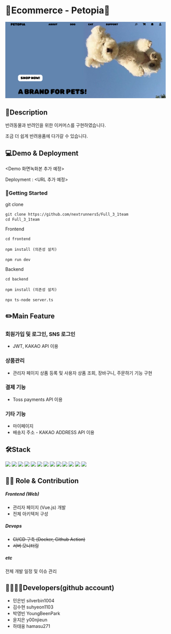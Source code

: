 # 🐶Ecommerce - Petopia🐶

![메인 이미지](main.png)

## 📖Description

반려동물과 반려인을 위한 이커머스를 구현하였습니다.

조금 더 쉽게 반려용품에 다가갈 수 있습니다.

## 💻Demo & Deployment

<Demo 화면녹화본 추가 예정>

Deployment : <URL 추가 예정>

### 🏁Getting Started

git clone

```
git clone https://github.com/nextrunners5/Full_3_1team
cd Full_3_1team
```

Frontend

```
cd frontend

npm install (의존성 설치)

npm run dev
```

Backend

```
cd backend

npm install (의존성 설치)

npx ts-node server.ts
```

## ✏️Main Feature

### 회원가입 및 로그인, SNS 로그인

* JWT, KAKAO API 이용

### 상품관리

* 관리자 페이지 상품 등록 및 사용자 상품 조회, 장바구니, 주문하기 기능 구현

### 결제 기능

* Toss payments API 이용

### 기타 기능

* 마이페이지
* 배송지 주소 - KAKAO ADDRESS API 이용

## 🛠️Stack

<img src="https://img.shields.io/badge/github-181717?style=for-the-badge&logo=github&logoColor=white">
<img src="https://img.shields.io/badge/git-F05032?style=for-the-badge&logo=git&logoColor=white">
<img src="https://img.shields.io/badge/zoom-0B5CFF?style=for-the-badge&logo=zoom&logoColor=white">
<img src="https://img.shields.io/badge/discord-5865F2?style=for-the-badge&logo=discord&logoColor=white">

<img src="https://img.shields.io/badge/mysql-4479A1?style=for-the-badge&logo=mysql&logoColor=white">
<img src="https://img.shields.io/badge/mongoDB-47A248?style=for-the-badge&logo=MongoDB&logoColor=white">
<img src="https://img.shields.io/badge/express-000000?style=for-the-badge&logo=express&logoColor=white">
<img src="https://img.shields.io/badge/nodedotjs-5FA04E?style=flat-square&logo=nodedotjs&logoColor=white">

<img src="https://img.shields.io/badge/react-61DAFB?style=for-the-badge&logo=react&logoColor=black">
<img src="https://img.shields.io/badge/typescript-3178C6?style=flat-square&logo=typescript&logoColor=white">
<img src="https://img.shields.io/badge/sequelize-52B0E7?style=flat-square&logo=sequelize&logoColor=white">

<img src="https://img.shields.io/badge/Amazon%20EC2-FF9900?style=for-the-badge&logo=Amazon%20EC2&logoColor=white">
<img src="https://img.shields.io/badge/Amazon%20S3-569A31?style=for-the-badge&logo=Amazon%20S3&logoColor=white">


## 👨‍💻 Role & Contribution

##### Frontend (Web)

* 관리자 페이지 (Vue.js) 개발
* 전체 아키텍처 구성

##### Devops

* ~~CI/CD 구축 (Docker, Github Action)~~
* ~~서버 모니터링~~

##### etc

전체 개발 일정 및 이슈 관리

## 🧑‍🧑‍🧒‍🧒Developers(github account)

* 민은빈 silverbin1004
* 김수현 suhyeon1103
* 박영빈 YoungBeenPark
* 윤지은 y00njieun
* 하태웅 hamasu271
